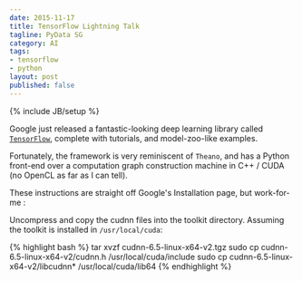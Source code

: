 ```yaml
---
date: 2015-11-17
title: TensorFlow Lightning Talk
tagline: PyData SG
category: AI
tags:
- tensorflow
- python
layout: post
published: false
---
```

{% include JB/setup %}

Google just released a fantastic-looking deep learning library called [```TensorFlow```](http://www.tensorflow.org/), 
complete with tutorials, and model-zoo-like examples.

Fortunately, the framework is very reminiscent of ```Theano```, and has a Python front-end over
a computation graph construction machine in C++ / CUDA (no OpenCL as far as I can tell).

These instructions are straight off Google's Installation page, but work-for-me : 


Uncompress and copy the cudnn files into the toolkit directory.  Assuming the toolkit is installed in ```/usr/local/cuda```:

{% highlight bash %}
tar xvzf cudnn-6.5-linux-x64-v2.tgz
sudo cp cudnn-6.5-linux-x64-v2/cudnn.h /usr/local/cuda/include
sudo cp cudnn-6.5-linux-x64-v2/libcudnn* /usr/local/cuda/lib64
{% endhighlight %}

